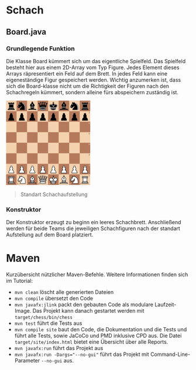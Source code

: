# Schach

## Board.java
### Grundlegende Funktion
Die Klasse Board kümmert sich um das eigentliche Spielfeld. Das Spielfeld besteht hier
aus einem 2D-Array vom Typ Figure. Jedes Element dieses Arrays räpresentiert ein Feld auf dem Brett.
In jedes Feld kann eine eigeneständige Figur gespeichert werden. Wichtig anzumerken ist,
dass sich die Board-klasse nicht um die Richtigkeit der Figuren nach den Schachregeln kümmert,
sondern alleine fürs abspeichern zuständig ist.

![Bildtext](documentation/images/default_chessBoard.jpg "Standart Schachaufstellung")
>Standart Schachaufstellung

### Konstruktor
Der Konstruktor erzeugt zu beginn ein leeres Schachbrett. Anschließend werden für beide Teams
die jeweiligen Schachfiguren nach der standart Aufstellung auf dem Board platziert.

# Maven

Kurzübersicht nützlicher Maven-Befehle. Weitere Informationen finden sich im Tutorial:

* `mvn clean` löscht alle generierten Dateien
* `mvn compile` übersetzt den Code
* `mvn javafx:jlink` packt den gebauten Code als modulare Laufzeit-Image. Das Projekt kann danach gestartet werden mit `target/chess/bin/chess`
* `mvn test` führt die Tests aus
* `mvn compile site` baut den Code, die Dokumentation und die Tests und führt alle Tests, sowie JaCoCo und PMD inklusive CPD aus. Die Datei `target/site/index.html` bietet eine Übersicht über alle Reports.
* `mvn javafx:run` führt das Projekt aus
* `mvn javafx:run -Dargs="--no-gui"` führt das Projekt mit Command-Line-Parameter `--no-gui` aus.
